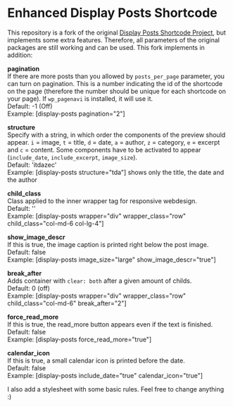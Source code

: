 # Enhanced Display Posts Shortcode #
This repository is a fork of the original [Display Posts Shortcode Project](https://github.com/billerickson/display-posts-shortcode "Original Package"), but implements some extra features.
Therefore, all parameters of the original packages are still working and can be used. This fork implements in addition:

**pagination**<br/>
If there are more posts than you allowed by `posts_per_page` parameter, you can turn on pagination. This is a number indicating the id of the shortcode on the page (therefore the number should be unique for each shortcode on your page). If `wp_pagenavi` is installed, it will use it.<br/>
Default: -1 (Off)<br/>
Example: [display-posts pagination="2"]

**structure**<br/>
Specify with a string, in which order the components of the preview should appear. `i` = image, `t` = title, `d` = date, `a` = author, `z` = category, `e` = excerpt and `c` = content. Some components have to be activated to appear (`include_date`, `include_excerpt`, `image_size`).<br/>
Default: 'itdazec'<br/>
Example: [display-posts structure="tda"] shows only the title, the date and the author

**child_class**<br/>
Class applied to the inner wrapper tag for responsive webdesign.<br/>
Default: ''<br/>
Example: [display-posts wrapper="div" wrapper_class="row" child_class="col-md-6 col-lg-4"]

**show_image_descr**<br/>
If this is true, the image caption is printed right below the post image.<br/>
Default: false<br/>
Example: [display-posts image_size="large" show_image_descr="true"]

**break_after**<br/>
Adds container with `clear: both` after a given amount of childs.<br/>
Default: 0 (off)<br/>
Example: [display-posts wrapper="div" wrapper_class="row" child_class="col-md-6" break_after="2"]

**force_read_more**<br/>
If this is true, the read_more button appears even if the text is finished.<br/>
Default: false<br/>
Example: [display-posts force_read_more="true"]

**calendar_icon**<br/>
If this is true, a small calendar icon is printed before the date.<br/>
Default: false<br/>
Example: [display-posts include_date="true" calendar_icon="true"]


I also add a stylesheet with some basic rules. Feel free to change anything :)
